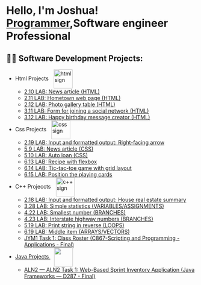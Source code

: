 <h1>Hello, I'm Joshua! <br/><a href="https://github.com/jvincent100">Programmer</a>,Software engineer Professional</a></h1>

<h2>👨‍💻 Software Development Projects:</h2>
<ul>
<li> Html Projects 
  <img src="https://upload.wikimedia.org/wikipedia/commons/6/61/HTML5_logo_and_wordmark.svg" alt="html sign" width="50" height="50" style="vertical-align: middle; margin-left: 10px;">
  <ul>
    <li> <a href="https://github.com/Jvincent100/2.10-LAB-News-article-HTML-">2.10 LAB: News article (HTML)</a></li>
    <li> <a href="https://github.com/Jvincent100/2.11-LAB-Hometown-web-page-HTML-">2.11 LAB: Hometown web page (HTML)</a> </li>
    <li> <a href="https://github.com/Jvincent100/2.12-LAB-Photo-gallery-table-HTML-">2.12 LAB: Photo gallery table (HTML)</a></li>
    <li> <a href="https://github.com/Jvincent100/3.11-LAB-Form-for-joining-a-social-network-HTML-">3.11 LAB: Form for joining a social network (HTML)</a></li>
    <li> <a href="https://github.com/Jvincent100/3.12-LAB-Happy-birthday-message-creator-HTML-">3.12 LAB: Happy birthday message creator (HTML)</a></li>
    </li>
  </ul>
<li>Css Projects
  <img src="https://upload.wikimedia.org/wikipedia/commons/d/d5/CSS3_logo_and_wordmark.svg" alt="css sign" width="50" height="50" style="vertical-align: middle; margin-left: 10px;">
  <ul>
  <li> <a href="https://github.com/Jvincent100/2.19-LAB-Input-and-formatted-output-Right-facing-arrow">2.19 LAB: Input and formatted output: Right-facing arrow</a></li>
  <li> <a href="https://github.com/Jvincent100/5.9-LAB-News-article-CSS-">5.9 LAB: News article (CSS)</a></li>
  <li> <a href="https://github.com/Jvincent100/5.10-LAB-Auto-loan-CSS-">5.10 LAB: Auto loan (CSS)</a></li>
  <li> <a href="https://github.com/Jvincent100/6.13-LAB-Recipe-with-flexbox">6.13 LAB: Recipe with flexbox</a></li>
  <li> <a href="https://github.com/Jvincent100/6.14-LAB-Tic-tac-toe-game-with-grid-layout">6.14 LAB: Tic-tac-toe game with grid layout</a></li>
  <li> <a href="https://github.com/Jvincent100/6.15-LAB-Position-the-playing-cards">6.15 LAB: Position the playing cards</a></li>
</li>
</ul>
<li>C++ Projeccts
  <img src="https://upload.wikimedia.org/wikipedia/commons/1/18/ISO_C%2B%2B_Logo.svg" alt="c++ sign" width="50" height="50" style="vertical-align: middle; margin-left: 10px;">
<ul>
 <li> <a href="https://github.com/Jvincent100/2.18-LAB-Input-and-formatted-output-House-real-estate-summary">2.18 LAB: Input and formatted output: House real estate summary</a></li>
 <li> <a href="https://github.com/Jvincent100/3.28-LAB-Simple-statistics/tree/main">3.28 LAB: Simple statistics (VARIABLES/ASSIGNMENTS)</a></li>
 <li> <a href="https://github.com/Jvincent100/4.22-LAB-Smallest-number/tree/main">4.22 LAB: Smallest number (BRANCHES)</a></li>
 <li> <a href="https://github.com/Jvincent100/4.23-LAB-Interstate-highway-numbers">4.23 LAB: Interstate highway numbers (BRANCHES)</a></li>
 <li> <a href="https://github.com/Jvincent100/5.19-LAB-Print-string-in-reverse/tree/main">5.19 LAB: Print string in reverse (LOOPS)</a></li>
 <li> <a href="https://github.com/Jvincent100/6.19-LAB-Middle-item/tree/main">6.19 LAB: Middle item (ARRAYS/VECTORS)</li>
<li> <a href="https://github.com/Jvincent100/JYM1-Task-1-Class-Roster">JYM1 Task 1: Class Roster (C867-Scripting and Programming - Applications - Final)</li>
  
 </ul>
<li>Java Projects
  <img src="https://upload.wikimedia.org/wikipedia/en/3/30/Java_programming_language_logo.svg" width="50" height="50" style="vertical-align: middle; margin-left: 10px;">
  <ul>
    <li> <a href="https://github.com/Jvincent100/ALN2-Task-1-Web-Based-Sprint-Inventory-Application/tree/main">ALN2 — ALN2 Task 1: Web-Based Sprint Inventory Application
(Java Frameworks — D287 - Final) </li>
  </ul>
</ul>





<!--
**jvincent100/jvincent100** is a ✨ _special_ ✨ repository because its `README.md` (this file) appears on your GitHub profile.

Here are some ideas to get you started:

- 🔭 I’m currently working on ...
- 🌱 I’m currently learning ...
- 👯 I’m looking to collaborate on ...
- 🤔 I’m looking for help with ...
- 💬 Ask me about ...
- 📫 How to reach me: ...
- 😄 Pronouns: ...
- ⚡ Fun fact: ...
-->
